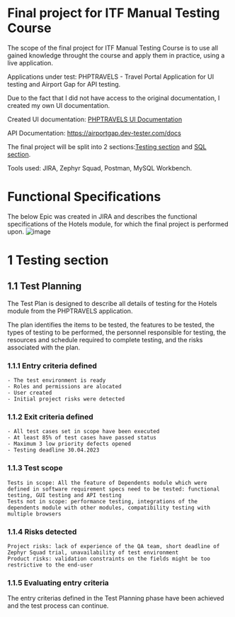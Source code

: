 # Final project for ITF Manual Testing Course

The scope of the final project for ITF Manual Testing Course is to use all gained knowledge throught the course and apply them in practice, using a live application.

Applications under test: PHPTRAVELS - Travel Portal Application for UI testing and Airport Gap for API testing.

Due to the fact that I did not have access to the original documentation, I created my own UI documentation.

Created UI documentation: [PHPTRAVELS UI Documentation](https://github.com/Roxana15/manual_testing_project/blob/main/ItFactory%20Project/PHPTRAVELS%20UI%20Documentation.pdf) 

API Documentation: https://airportgap.dev-tester.com/docs

The final project will be split into 2 sections:[Testing section](https://github.com/Roxana15/manual_testing_project/blob/main/ItFactory%20Project/README.md#1-testing-section) and [SQL section](#sql-section).

Tools used: JIRA, Zephyr Squad, Postman, MySQL Workbench.

# Functional Specifications

The below Epic was created in JIRA and describes the functional specifications of the Hotels module, for which the final project is performed upon.
![image](https://user-images.githubusercontent.com/129737373/233799320-5d038303-079d-4de6-aede-be290e246b14.png)

# 1 Testing section

## 1.1 Test Planning

The Test Plan is designed to describe all details of testing for the Hotels module from the PHPTRAVELS application.

The plan identifies the items to be tested, the features to be tested, the types of testing to be performed, the personnel responsible for testing, the resources and schedule required to complete testing, and the risks associated with the plan.

### 1.1.1 Entry criteria defined

    - The test environment is ready
    - Roles and permissions are alocated
    - User created
    - Initial project risks were detected

### 1.1.2 Exit criteria defined

    - All test cases set in scope have been executed
    - At least 85% of test cases have passed status
    - Maximum 3 low priority defects opened
    - Testing deadline 30.04.2023

### 1.1.3 Test scope

    Tests in scope: All the feature of Dependents module which were defined in software requirement specs need to be tested: functional testing, GUI testing and API testing
    Tests not in scope: performance testing, integrations of the dependents module with other modules, compatibility testing with multiple browsers

### 1.1.4 Risks detected

    Project risks: lack of experience of the QA team, short deadline of Zephyr Squad trial, unavailability of test environment
    Product risks: validation constraints on the fields might be too restrictive to the end-user

### 1.1.5 Evaluating entry criteria

The entry criterias defined in the Test Planning phase have been achieved and the test process can continue.
